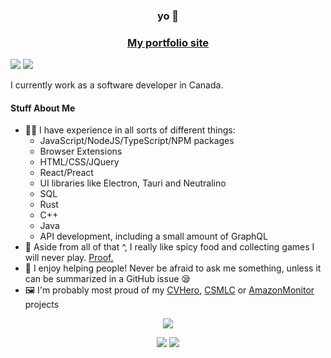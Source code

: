 <div align="center">
  <h3>yo 🐎</h3>
  <h3><a href="http://spikehd.github.io/">My portfolio site</a></h3>
</div>

<img src="https://badges.pufler.dev/years/SpikeHD" /> <img src="https://badges.pufler.dev/visits/SpikeHD/SpikeHD" />

<p>
  I currently work as a software developer in Canada.
</p>

<h4>Stuff About Me</h4>
<ul>
  <li>👨‍💻 I have experience in all sorts of different things:
    <ul>
      <li>JavaScript/NodeJS/TypeScript/NPM packages</li>
      <li>Browser Extensions</li>
      <li>HTML/CSS/JQuery</li>
      <li>React/Preact</li>
      <li>UI libraries like Electron, Tauri and Neutralino</li>
      <li>SQL</li>
      <li>Rust</li>
      <li>C++</li>
      <li>Java</li>
      <li>API development, including a small amount of GraphQL</li>
    </ul>
  </li>
  <li>🍲 Aside from all of that ^, I really like spicy food and collecting games I will never play. <a href="https://steamdb.info/calculator/76561198106696130/?cc=ca">Proof.</a></li>
  <li>💙 I enjoy helping people! Never be afraid to ask me something, unless it can be summarized in a GitHub issue 😪</li>
  <li>🖼️ I'm probably most proud of my <a href="https://github.com/SpikeHD/CVHero">CVHero</a>, <a href="https://github.com/SpikeHD/CSMLC">CSMLC</a> or <a href="https://github.com/SpikeHD/AmazonMonitor">AmazonMonitor</a> projects</li>
</ul>

<div align="center">
  
  ![](http://github-profile-summary-cards.vercel.app/api/cards/profile-details?username=SpikeHD&theme=nord_dark)
  
  ![](http://github-profile-summary-cards.vercel.app/api/cards/repos-per-language?username=SpikeHD&theme=nord_dark)
  ![](http://github-profile-summary-cards.vercel.app/api/cards/stats?username=spikehd&theme=nord_dark) 
</div>

